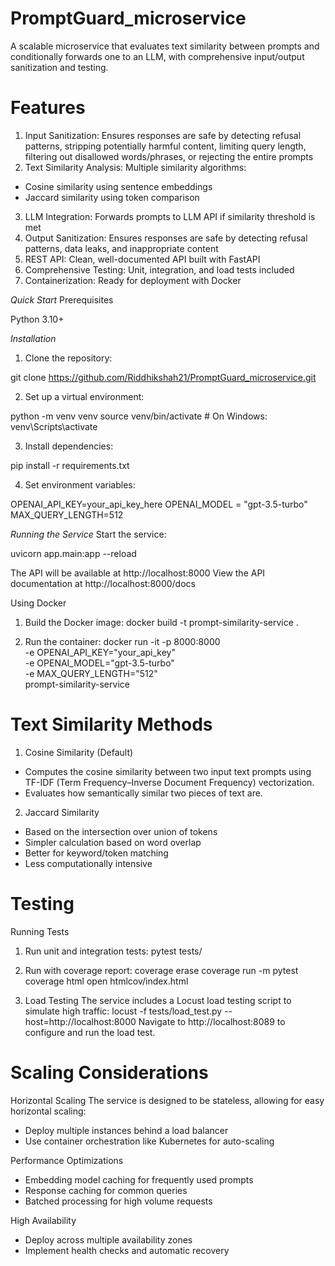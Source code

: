 # PromptGuard_microservice
A scalable microservice that evaluates text similarity between prompts and conditionally forwards one to an LLM, with comprehensive input/output sanitization and testing.

# Features

1. Input Sanitization: Ensures responses are safe by detecting refusal patterns, stripping potentially harmful content, limiting query  length, filtering out disallowed words/phrases, or rejecting the entire prompts
2. Text Similarity Analysis: Multiple similarity algorithms:
- Cosine similarity using sentence embeddings
- Jaccard similarity using token comparison
3. LLM Integration: Forwards prompts to LLM API if similarity threshold is met
4. Output Sanitization: Ensures responses are safe by detecting refusal patterns, data leaks, and inappropriate content
5. REST API: Clean, well-documented API built with FastAPI
6. Comprehensive Testing: Unit, integration, and load tests included
7. Containerization: Ready for deployment with Docker

*Quick Start*
Prerequisites

Python 3.10+

*Installation*
1. Clone the repository:

git clone https://github.com/Riddhikshah21/PromptGuard_microservice.git

2. Set up a virtual environment:

python -m venv venv
source venv/bin/activate  # On Windows: venv\Scripts\activate

3. Install dependencies:

pip install -r requirements.txt

4. Set environment variables:

OPENAI_API_KEY=your_api_key_here
OPENAI_MODEL = "gpt-3.5-turbo"
MAX_QUERY_LENGTH=512

*Running the Service*
Start the service: 

uvicorn app.main:app --reload 

The API will be available at http://localhost:8000
View the API documentation at http://localhost:8000/docs

Using Docker

1. Build the Docker image:
docker build -t prompt-similarity-service .

2. Run the container:
docker run -it -p 8000:8000 \
  -e OPENAI_API_KEY="your_api_key" \
  -e OPENAI_MODEL="gpt-3.5-turbo" \
  -e MAX_QUERY_LENGTH="512" \
  prompt-similarity-service

# Text Similarity Methods

1. Cosine Similarity (Default)
- Computes the cosine similarity between two input text prompts using TF-IDF (Term Frequency–Inverse Document Frequency) vectorization. 
- Evaluates how semantically similar two pieces of text are.

2. Jaccard Similarity
- Based on the intersection over union of tokens
- Simpler calculation based on word overlap
- Better for keyword/token matching
- Less computationally intensive

# Testing

Running Tests

1. Run unit and integration tests:
pytest tests/

2. Run with coverage report:
coverage erase
coverage run -m pytest
coverage html
open htmlcov/index.html

3. Load Testing
The service includes a Locust load testing script to simulate high traffic:
locust -f tests/load_test.py --host=http://localhost:8000
Navigate to http://localhost:8089 to configure and run the load test.


# Scaling Considerations

Horizontal Scaling
The service is designed to be stateless, allowing for easy horizontal scaling:
- Deploy multiple instances behind a load balancer
- Use container orchestration like Kubernetes for auto-scaling

Performance Optimizations
- Embedding model caching for frequently used prompts
- Response caching for common queries
- Batched processing for high volume requests

High Availability
- Deploy across multiple availability zones
- Implement health checks and automatic recovery